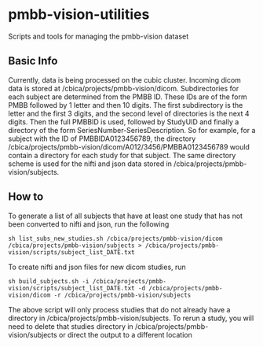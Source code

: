 # pmbb-vision-utilities
Scripts and tools for managing the pmbb-vision dataset

## Basic Info
Currently, data is being processed on the cubic cluster. Incoming dicom data is stored at /cbica/projects/pmbb-vision/dicom. Subdirectories for each subject are determined from the PMBB ID. These IDs are of the form PMBB followed by 1 letter and then 10 digits. The first subdirectory is the letter and the first 3 digits, and the second level of directories is the next 4 digits. Then the full PMBBID is used, followed by StudyUID and finally a directory of the form SeriesNumber-SeriesDescription. So for example, for a subject with the ID of PMBBIDA0123456789, the directory /cbica/projects/pmbb-vision/dicom/A012/3456/PMBBA0123456789 would contain a directory for each study for that subject. The same directory scheme is used for the nifti and json data stored in /cbica/projects/pmbb-vision/subjects. 

## How to
To generate a list of all subjects that have at least one study that has not been converted to nifti and json, run the following

``
sh list_subs_new_studies.sh /cbica/projects/pmbb-vision/dicom /cbica/projects/pmbb-vision/subjects > /cbica/projects/pmbb-vision/scripts/subject_list_DATE.txt
``

To create nifti and json files for new dicom studies, run

``
sh build_subjects.sh -i /cbica/projects/pmbb-vision/scripts/subject_list_DATE.txt -d /cbica/projects/pmbb-vision/dicom -r /cbica/projects/pmbb-vision/subjects
``

The above script will only process studies that do not already have a directory in /cbica/projects/pmbb-vision/subjects. To rerun a study, you will need to delete that studies directory in /cbica/projects/pmbb-vision/subjects or direct the output to a different location

